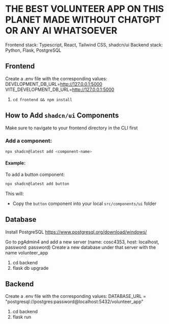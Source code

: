 # THE BEST VOLUNTEER APP ON THIS PLANET MADE WITHOUT CHATGPT OR ANY AI WHATSOEVER

Frontend stack: Typescript, React, Tailwind CSS, shadcn/ui
Backend stack: Python, Flask, PostgreSQL

## Frontend
Create a .env file with the corresponding values:
DEVELOPMENT_DB_URL=http://127.0.0.1:5000
VITE_DEVELOPMENT_DB_URL=http://127.0.0.1:5000

1. `cd frontend && npm install`

## How to Add `shadcn/ui` Components

Make sure to navigate to your frontend directory in the CLI first

### Add a component:

```bash
npx shadcn@latest add <component-name>
```

#### Example:

To add a button component:

```bash
npx shadcn@latest add button
```

This will:

- Copy the `button` component into your local `src/components/ui` folder

## Database
Install PostgreSQL
https://www.postgresql.org/download/windows/

Go to pgAdmin4 and add a new server (name: cosc4353, host: localhost, password: password)
Create a new database under that server with the name volunteer_app

1. cd backend
2. flask db upgrade


## Backend 
Create a .env file with the corresponding values:
DATABASE_URL = "postgresql://postgres:password@localhost:5432/volunteer_app"

1. cd backend
2. flask run